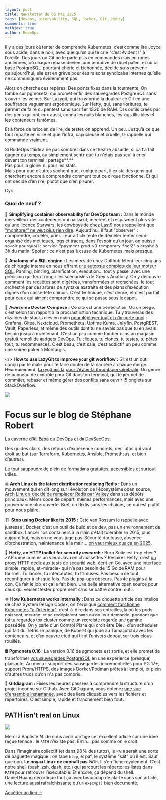 ```yaml
---
layout: post
title: Newsletter du 05 Mai 2025
tags: [devops, observability, SQL, Docker, Git, Hetty]
comments: true
mathjax: true
author: RudeOps
---
```


Il y a des jours où tenter de comprendre Kubernetes, c’est comme lire Joyce  sous acide, dans le noir, avec quelqu’un qui te crie "c’est évident !" à l’oreille. Des jours où Git ne te parle plus en commandes mais en runes anciennes, où chaque rebase devient une tentative de rituel païen, et où ta base PostgreSQL, pourtant chérie et bichonnée, décide sans prévenir qu’aujourd’hui, elle est en grève pour des raisons syndicales internes qu’elle ne communiquera évidemment pas.

Alors on cherche des repères. Des points fixes dans la tourmente. On tombe sur pgmoneta, qui promet enfin des sauvegardes PostgreSQL sans s’ouvrir les veines. Sur Lazygit, qui transforme la douleur de Git en une souffrance vaguement ergonomique. Sur Hetty, qui, sans fioritures, te permet de faire du pentest sans sacrifier 15Gb de RAM. Des outils créés par des gens qui ont, eux aussi, connu les nuits blanches, les logs illisibles et les conteneurs fantômes.

Et à force de bricoler, de lire, de tester, on apprend. Un peu. Jusqu’à ce que tout reparte en vrille et que l’infra, capricieuse et cruelle, te rappelle qui commande vraiment.

Si RudeOps t’aide à ne pas sombrer dans ce théâtre absurde, si ça t’a fait gagner du temps, ou simplement sentir que tu n’étais pas seul à crier devant ton terminal : partage**.**  
Pas pour la gloire, ni pour les stats.  
Mais pour que d’autres sachent que, quelque part, il existe des gens qui cherchent encore à comprendre comment tout ce cirque fonctionne. Et qui ont décidé d’en rire, plutôt que d’en pleurer.

Cyril

### Quoi de neuf ?

🏹 **Simplifying container observability for DevOps team :** Dans le monde merveilleux des conteneurs qui naissent, meurent et respawnent plus vite qu'une licence Starwars, les cowboys de chez Last9 nous rappellent que ["monitorer" ne veut plus rien dire](https://last9.io/blog/container-observability/). Aujourd’hui, il faut "observer" : comprendre, corréler, prier. Leur article tente de démêler l’enfer semi-organisé des métriques, logs et traces, dans l’espoir qu’un jour, on puisse savoir pourquoi le service "payment-prod-v3-temporary-final2" a crashé à 3h du matin. Spoiler : ce n’est pas à cause de Kubernetes, mais presque.

🥇  **Anatomy of a SQL engine :** Les mecs de chez Dolthub fêtent leur cinq ans de chirurgie interne en nous offrant [une autopsie complète de leur moteur SQL](https://www.dolthub.com/blog/2025-04-25-sql-engine-anatomy/). Parsing, binding, planification, exécution… tout y passe, avec une précision qui ferait rougir les scénaristes de Grey's Anatomy. On y découvre comment les requêtes sont digérées, transformées et recrachées, le tout orchestré par des arbres de syntaxe abstraite et des plans d’exécution dignes d’un casse-tête chinois. C’est technique, c’est dense, et c'est parfait pour ceux qui aiment comprendre ce qui se passe sous le capot.

🐋 **Awesome Docker Compose :** Ce site est une bénédiction. Ou un piège, c’est selon ton rapport à la procrastination technique. Tu y trouveras des dizaines de stacks clés en main [pour déployer tout et n’importe quoi](https://awesome-docker-compose.com/) : Grafana, Gitea, Nextcloud, Prometheus, Uptime Kuma, Jellyfin, PostgREST, Vault, Paperless, et même des outils dont tu ne savais pas que tu en avais besoin jusqu’à maintenant. C’est un peu comme tomber dans un magasin gratuit rempli de gadgets DevOps. Tu cliques, tu clones, tu testes, tu pètes tout, tu recommences. C’est beau, c’est sale, c’est addictif, un peu comme une soirée poker à Montargis.

</> **How to use LazyGit to improve your git workflow :** Git est un outil conçu par le malin pour te faire douter de ta carrière à chaque merge. Heureusement, [Lazygit est là](https://www.freecodecamp.org/news/how-to-use-lazygit-to-improve-your-git-workflow/) [pour t’éviter la thrombose cérébrale](https://www.freecodecamp.org/news/how-to-use-lazygit-to-improve-your-git-workflow/). Un genre de panneau de contrôle pour Git dans ton terminal, qui te permet de commiter, rebaser et même gérer des conflits sans ouvrir 15 onglets sur StackOverflow.

 [![](https://storage.mlcdn.com/account_image/325165/07xeKjaCRiWRpM6PBbYLO16E8l51wpUxdS6A720d.png)](https://blog.stephane-robert.info/) 

# Focus sur le blog de Stéphane Robert

[La caverne d’Ali Baba du DevOps et du DevSecOps.](https://blog.stephane-robert.info/)  

Des guides clairs, des retours d’expérience concrets, des tutos qui vont droit au but (sur Terraform, Kubernetes, Ansible, Prometheus, et bien d’autres).

Le tout saupoudré de plein de formations gratuites, accessibles et surtout utiles.  
  

⋒ **Arch Linux is the latest distribution replacing Redis :** Dans un mouvement qui en dit long sur l’évolution de l’écosystème open source, [Arch Linux a décidé de remplacer Redis par Valkey](https://www.phoronix.com/news/Arch-Linux-Going-Valkey) dans ses dépôts principaux. Même code de départ, mêmes performances, mais avec une gouvernance plus ouverte. Bref, un Redis sans les chaînes, ce qui est plutôt pour nous plaire.

🏗️ **Stop using Docker like its 2015 :** Cate van Rossum le rappelle avec justesse : Docker, c’est un outil de build et de dev, pas un environnement de sandbox. Lancer nos containers à la main c’était tolérable en 2015, plus aujourd’hui, mais on ne vous juge pas. Sécurité douteuse, absence d’orchestration, maintenance à la main... [on vaut mieux que ça en 2025](https://dev.to/code42cate/stop-using-docker-like-its-2015-1o5l).

👾 **Hetty, an HTTP toolkit for security research :** Burp Suite est trop cher ? ZAP rame comme un vieux Java en chaussettes ? Respire : Hetty, c’est [un proxy HTTP dédié aux tests de sécurité web](https://github.com/dstotijn/hetty), écrit en Go, avec une interface simple, rapide, et -miracle- qui n’a pas besoin de 15 Go de RAM pour tourner. Tu lances, tu interceptes, tu t’amuses. Pas besoin de tout reconfigurer à chaque fois. Pas de pop-ups obscurs. Pas de plugins à la con. Ça fait le job, et ça le fait bien. Une belle alternative open source pour ceux qui veulent tester proprement sans se battre contre l’outil.

☸️ **How Kubernetes works internally :** Dans ce chouette article des intellos de chez System Design Codex, on t'explique [comment fonctionne Kubernetes "à l'intérieur",](https://newsletter.systemdesigncodex.com/p/how-kubernetes-works-internally) c’est-à-dire dans ses entrailles, là où les pods naissent, meurent et se redéploient sans qu’on leur demande, pendant que toi tu regardes ton cluster comme un exorciste regarde une gamine possédée. On y parle d’un Control Plane qui croit être Dieu, d’un scheduler qui fait du Tetris en panique, de Kubelet qui joue au Tamagotchi avec les conteneurs, et d’un pauvre etcd qui tient l’univers debout sur trois clous rouillés.

🛢️ **Pgmoneta 0.16 :** La version 0.16 de pgmoneta est sortie, et elle promet de transformer [vos sauvegardes PostgreSQL](https://www.postgresql.org/about/news/pgmoneta-016-3065/) en une expérience (presque) plaisante. Au menu : support des sauvegardes incrémentielles pour PG 17+, support Prom/HTTPS, des images Docker/Podman prêtes à l’emploi, et plein d'autres trucs qu'on n'a pas compris.

🚀 **Gitdiagram :** Finies les heures passées à comprendre la structure d'un projet inconnu sur Github. Avec GitDiagram, vous obtenez [une vue d'ensemble instantanée](https://github.com/ahmedkhaleel2004/gitdiagram), avec des liens cliquables vers les fichiers et répertoires. C'est simple, rapide et franchement bien foutu.


## PATH isn't real on Linux

![](https://storage.mlcdn.com/account_image/325165/6gfpFKWwzuPlAg7h7CX6uO0vgrKitP8PvJHaCUoa.png)

  

Merci à Baptiste M. de nous avoir partagé cet excellent article sur une idée reçue tenace : le `PATH` n’existe pas. Enfin… pas comme on le croit.

Dans l’imaginaire collectif (et dans 98 % des tutos), le `PATH` serait une sorte de baguette magique : on tape `htop`, et paf, le système "sait" où il est. Sauf que non. **Le noyau Linux ne connaît pas `PATH`.** Il s’en fiche royalement. C’est notre shell (bash, zsh, dash, etc.) qui parcourt les répertoires listés dans `PATH` pour retrouver l’exécutable. Et encore, ça dépend du shell.  
Daniel Huang décortique tout ça avec beaucoup de clarté dans son article, une lecture aussi rafraîchissante qu’un `execvp()` bien documenté.  

[Accéder au lien ->](https://blog.danielh.cc/blog/path)

